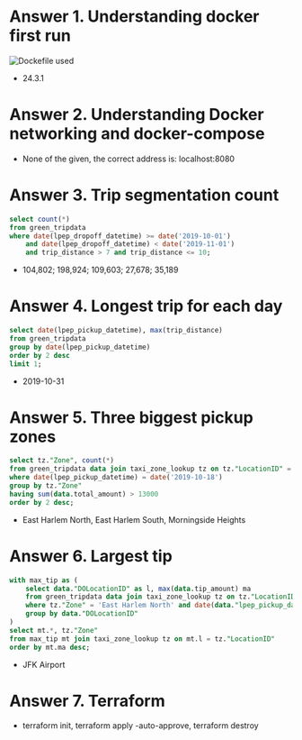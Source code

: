 # Answer 1. Understanding docker first run
![Dockefile used]('01.png')
- 24.3.1

# Answer 2. Understanding Docker networking and docker-compose
- None of the given, the correct address is: localhost:8080

# Answer 3. Trip segmentation count
```sql
select count(*)
from green_tripdata
where date(lpep_dropoff_datetime) >= date('2019-10-01') 
	and date(lpep_dropoff_datetime) < date('2019-11-01')
	and trip_distance > 7 and trip_distance <= 10;
```
- 104,802; 198,924; 109,603; 27,678; 35,189

# Answer 4. Longest trip for each day
```sql
select date(lpep_pickup_datetime), max(trip_distance)
from green_tripdata
group by date(lpep_pickup_datetime)
order by 2 desc
limit 1;
```
- 2019-10-31

# Answer 5. Three biggest pickup zones
```sql
select tz."Zone", count(*)
from green_tripdata data join taxi_zone_lookup tz on tz."LocationID" = data."PULocationID"
where date(lpep_pickup_datetime) = date('2019-10-18')
group by tz."Zone"
having sum(data.total_amount) > 13000
order by 2 desc;
```
- East Harlem North, East Harlem South, Morningside Heights

# Answer 6. Largest tip
```sql
with max_tip as (
	select data."DOLocationID" as l, max(data.tip_amount) ma
	from green_tripdata data join taxi_zone_lookup tz on tz."LocationID" = data."PULocationID"
	where tz."Zone" = 'East Harlem North' and date(data."lpep_pickup_datetime") between date('2019-10-01') and date('2019-10-31')
	group by data."DOLocationID"
)
select mt.*, tz."Zone"
from max_tip mt join taxi_zone_lookup tz on mt.l = tz."LocationID"
order by mt.ma desc;
```
- JFK Airport

# Answer 7. Terraform
- terraform init, terraform apply -auto-approve, terraform destroy